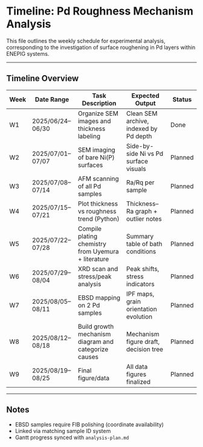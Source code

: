 # Timeline: Pd Roughness Mechanism Analysis 

This file outlines the weekly schedule for experimental analysis, corresponding to the investigation of surface roughening in Pd layers within ENEPIG systems.

---

## Timeline Overview

| Week | Date Range      | Task Description                                     | Expected Output                        | Status     |
|------|------------------|------------------------------------------------------|----------------------------------------|------------|
| W1   | 2025/06/24–06/30 | Organize SEM images and thickness labeling          | Clean SEM archive, indexed by Pd depth |    Done   |
| W2   | 2025/07/01–07/07 | SEM imaging of bare Ni(P) surfaces                  | Side-by-side Ni vs Pd surface visuals  |  Planned |
| W3   | 2025/07/08–07/14 | AFM scanning of all Pd samples                      | Ra/Rq per sample                       |  Planned |
| W4   | 2025/07/15–07/21 | Plot thickness vs roughness trend (Python)         | Thickness–Ra graph + outlier notes     |  Planned |
| W5   | 2025/07/22–07/28 | Compile plating chemistry from Uyemura + literature| Summary table of bath conditions       |  Planned |
| W6   | 2025/07/29–08/04 | XRD scan and stress/peak analysis                  | Peak shifts, stress indicators         |  Planned |
| W7   | 2025/08/05–08/11 | EBSD mapping on 2 Pd samples                       | IPF maps, grain orientation evolution  |  Planned |
| W8   | 2025/08/12–08/18 | Build growth mechanism diagram and categorize causes| Mechanism figure draft, decision tree |  Planned |
| W9   | 2025/08/19–08/25 | Final figure/data                                  | All data figures finalized             |  Planned |

---

## Notes

- EBSD samples require FIB polishing (coordinate availability)
- Linked via matching sample ID system
- Gantt progress synced with `analysis-plan.md`

